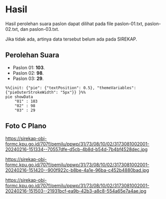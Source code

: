 # Hasil

Hasil perolehan suara paslon dapat dilihat pada file paslon-01.txt, paslon-02.txt, dan paslon-03.txt.

Jika tidak ada, artinya data tersebut belum ada pada SIREKAP.

## Perolehan Suara

 * Paslon 01: **103**.
 * Paslon 02: **98**.
 * Paslon 03: **29**.

```mermaid
%%{init: {"pie": {"textPosition": 0.5}, "themeVariables": {"pieOuterStrokeWidth": "5px"}} }%%
pie showData
    "01" : 103
    "02" : 98
    "03" : 29
```
## Foto C Plano

https://sirekap-obj-formc.kpu.go.id/707f/pemilu/ppwp/31/73/08/10/02/3173081002001-20240216-151334--70557dfe-d5cb-4b8d-b54d-7b4bf4528dec.jpg

https://sirekap-obj-formc.kpu.go.id/707f/pemilu/ppwp/31/73/08/10/02/3173081002001-20240216-151420--900f922c-b8be-4a1e-96ba-c452b4880bad.jpg

https://sirekap-obj-formc.kpu.go.id/707f/pemilu/ppwp/31/73/08/10/02/3173081002001-20240216-151503--21931bcf-ea9b-42b3-a8c8-554a65e7a4ae.jpg

